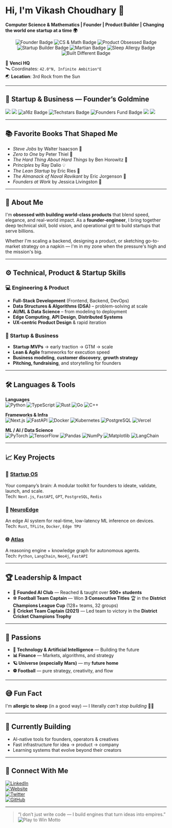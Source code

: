 # Hi, I'm Vikash Choudhary 👋  
**Computer Science & Mathematics | Founder | Product Builder | Changing the world one startup at a time 🌍**

<div align="center">
  <img src="https://img.shields.io/badge/Founder-%F0%9F%92%BC-blue" alt="Founder Badge" />
  <img src="https://img.shields.io/badge/CS%20%26%20Math-%E2%9C%94%EF%B8%8F-critical" alt="CS & Math Badge" />
  <img src="https://img.shields.io/badge/Product%20Obsessed-%F0%9F%94%A5-critical" alt="Product Obsessed Badge" />
  <img src="https://img.shields.io/badge/Startup%20Builder-%F0%9F%9A%80-informational" alt="Startup Builder Badge" />
  <img src="https://img.shields.io/badge/Future%20Martian-%F0%9F%9A%80%E2%9A%A1-red" alt="Martian Badge" />
  <img src="https://img.shields.io/badge/Allergic%20to%20Sleep-%F0%9F%92%8A-darkgreen" alt="Sleep Allergy Badge" />
  <img src="https://img.shields.io/badge/Built%20Different-%F0%9F%A6%84%20%E2%86%92%20%F0%9F%92%B0-orange" alt="Built Different Badge" />
</div>

📍 **Venci HQ**  
🛰️ Coordinates: `42.0°N, Infinite Ambition°E`  
🌏 **Location**: 3rd Rock from the Sun

---

## 💼 Startup & Business — Founder’s Goldmine

<div align="left">
  <img src="https://img.shields.io/badge/Y%20Combinator-FF6600?style=flat-square&logo=ycombinator&logoColor=white" />
  <img src="https://img.shields.io/badge/TechCrunch-0F9D58?style=flat-square&logo=techcrunch&logoColor=white" />
  <img src="https://img.shields.io/badge/a16z-%23000000.svg?style=flat-square&logoColor=white" alt="a16z Badge" />
  <img src="https://img.shields.io/badge/Techstars-2B2B2B?style=flat-square&logo=starship&logoColor=white" alt="Techstars Badge" />
  <img src="https://img.shields.io/badge/Founders%20Fund-111111?style=flat-square&logo=liberapay&logoColor=white" alt="Founders Fund Badge" />
  <img src="https://img.shields.io/badge/Product%20Hunt-DA552F?style=flat-square&logo=product-hunt&logoColor=white" />
  <img src="https://img.shields.io/badge/Hacker%20News-FF6600?style=flat-square&logo=ycombinator&logoColor=white" />
</div>

---

## 📚 Favorite Books That Shaped Me

- *Steve Jobs* by Walter Isaacson 🍎  
- *Zero to One* by Peter Thiel 🔭  
- *The Hard Thing About Hard Things* by Ben Horowitz 🔨  
- *Principles* by Ray Dalio 💡  
- *The Lean Startup* by Eric Ries 🚀  
- *The Almanack of Naval Ravikant* by Eric Jorgenson 🎯  
- *Founders at Work* by Jessica Livingston 🧠  

---

## 🧠 About Me

I'm **obsessed with building world-class products** that blend speed, elegance, and real-world impact. As a **founder-engineer**, I bring together deep technical skill, bold vision, and operational grit to build startups that serve billions.

Whether I'm scaling a backend, designing a product, or sketching go-to-market strategy on a napkin — I'm in my zone when the pressure's high and the mission's big.

---

## ⚙️ Technical, Product & Startup Skills

### 💻 Engineering & Product
- **Full-Stack Development** (Frontend, Backend, DevOps)
- **Data Structures & Algorithms (DSA)** – problem-solving at scale
- **AI/ML & Data Science** – from modeling to deployment
- **Edge Computing**, **API Design**, **Distributed Systems**
- **UX-centric Product Design** & rapid iteration

### 🚀 Startup & Business
- **Startup MVPs** → early traction → GTM → scale
- **Lean & Agile** frameworks for execution speed
- **Business modeling**, **customer discovery**, **growth strategy**
- **Pitching, fundraising**, and storytelling for founders

---

## 🛠️ Languages & Tools

**Languages**  
![Python](https://img.shields.io/badge/Python-3776AB?style=flat&logo=python&logoColor=white)
![TypeScript](https://img.shields.io/badge/TypeScript-3178C6?style=flat&logo=typescript&logoColor=white)
![Rust](https://img.shields.io/badge/Rust-000000?style=flat&logo=rust&logoColor=white)
![Go](https://img.shields.io/badge/Go-00ADD8?style=flat&logo=go&logoColor=white)
![C++](https://img.shields.io/badge/C++-00599C?style=flat&logo=c%2B%2B&logoColor=white)

**Frameworks & Infra**  
![Next.js](https://img.shields.io/badge/Next.js-000000?style=flat&logo=next.js)
![FastAPI](https://img.shields.io/badge/FastAPI-009688?style=flat&logo=fastapi&logoColor=white)
![Docker](https://img.shields.io/badge/Docker-2496ED?style=flat&logo=docker&logoColor=white)
![Kubernetes](https://img.shields.io/badge/Kubernetes-326CE5?style=flat&logo=kubernetes&logoColor=white)
![PostgreSQL](https://img.shields.io/badge/PostgreSQL-336791?style=flat&logo=postgresql&logoColor=white)
![Vercel](https://img.shields.io/badge/Vercel-000000?style=flat&logo=vercel)

**ML / AI / Data Science**  
![PyTorch](https://img.shields.io/badge/PyTorch-EE4C2C?style=flat&logo=pytorch&logoColor=white)
![TensorFlow](https://img.shields.io/badge/TensorFlow-FF6F00?style=flat&logo=tensorflow&logoColor=white)
![Pandas](https://img.shields.io/badge/Pandas-150458?style=flat&logo=pandas&logoColor=white)
![NumPy](https://img.shields.io/badge/NumPy-013243?style=flat&logo=numpy&logoColor=white)
![Matplotlib](https://img.shields.io/badge/Matplotlib-11557C?style=flat)
![LangChain](https://img.shields.io/badge/LangChain-black?style=flat)

---

## 📈 Key Projects

### 🚧 [Startup OS](https://github.com/yourusername/startup-os)  
Your company’s brain: A modular toolkit for founders to ideate, validate, launch, and scale.  
Tech: `Next.js`, `FastAPI`, `GPT`, `PostgreSQL`, `Redis`

### 🤖 [NeuroEdge](https://github.com/yourusername/neuroedge)  
An edge AI system for real-time, low-latency ML inference on devices.  
Tech: `Rust`, `TFLite`, `Docker`, `Edge TPU`

### 🌐 [Atlas](https://github.com/yourusername/atlas)  
A reasoning engine + knowledge graph for autonomous agents.  
Tech: `Python`, `LangChain`, `Neo4j`, `FastAPI`

---

## 🏆 Leadership & Impact

- 🧠 **Founded AI Club** — Reached & taught over **500+ students**
- ⚽ **Football Team Captain** — Won **3 Consecutive Titles** 🏆 in the **District Champions League Cup** (128+ teams, 32 groups)
- 🏏 **Cricket Team Captain (2021)** — Led team to victory in the **District Cricket Champions Trophy**

---

## 🌌 Passions

- **🚀 Technology & Artificial Intelligence** — Building the future  
- **📊 Finance** — Markets, algorithms, and strategy  
- **🪐 Universe (especially Mars)** — my **future home**  
- **⚽ Football** — pure strategy, creativity, and flow

---

## 😅 Fun Fact

I'm **allergic to sleep** (in a good way) — I literally *can't stop building* 🚫🛌

---

## 🔭 Currently Building

- AI-native tools for founders, operators & creatives  
- Fast infrastructure for idea → product → company  
- Learning systems that evolve beyond their creators  

---

## 📡 Connect With Me

[![LinkedIn](https://img.shields.io/badge/LinkedIn-0077B5?style=flat&logo=linkedin&logoColor=white)](https://linkedin.com/in/yourusername)  
[![Website](https://img.shields.io/badge/Website-000000?style=flat&logo=About.me&logoColor=white)](https://vikashchoudhary.com)  
[![Twitter](https://img.shields.io/badge/X%20%2F%20Twitter-1DA1F2?style=flat&logo=twitter&logoColor=white)](https://twitter.com/im_vrts)  
[![GitHub](https://img.shields.io/badge/GitHub-181717?style=flat&logo=github&logoColor=white)](https://github.com/vencisol)

---

> “I don’t just write code — I build engines that turn ideas into empires.”  
> <img src="https://img.shields.io/badge/I%20live%20by%20this-%22Play%20to%20win%20or%20don%27t%20play%20at%20all.%22-red?style=for-the-badge&logo=target&logoColor=white" alt="Play to Win Motto" />
